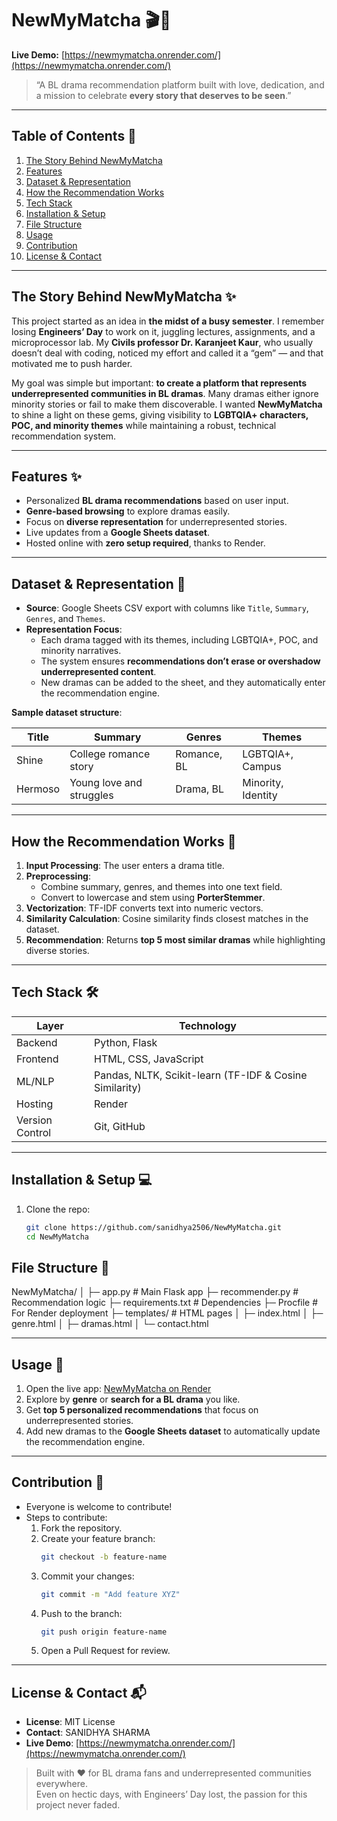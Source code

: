 # NewMyMatcha 🎬💖  

**Live Demo:** [https://newmymatcha.onrender.com/](https://newmymatcha.onrender.com/)  

> “A BL drama recommendation platform built with love, dedication, and a mission to celebrate **every story that deserves to be seen**.”  

---

## Table of Contents 📑  

1. [The Story Behind NewMyMatcha](#the-story-behind-newmymatcha)  
2. [Features](#features)  
3. [Dataset & Representation](#dataset--representation)  
4. [How the Recommendation Works](#how-the-recommendation-works)  
5. [Tech Stack](#tech-stack)  
6. [Installation & Setup](#installation--setup)  
7. [File Structure](#file-structure)  
8. [Usage](#usage)  
9. [Contribution](#contribution)  
10. [License & Contact](#license--contact)  

---

## The Story Behind NewMyMatcha ✨  

This project started as an idea in **the midst of a busy semester**. I remember losing **Engineers’ Day** to work on it, juggling lectures, assignments, and a microprocessor lab. My **Civils professor Dr. Karanjeet Kaur**, who usually doesn’t deal with coding, noticed my effort and called it a “gem” — and that motivated me to push harder.  

My goal was simple but important: **to create a platform that represents underrepresented communities in BL dramas**. Many dramas either ignore minority stories or fail to make them discoverable. I wanted **NewMyMatcha** to shine a light on these gems, giving visibility to **LGBTQIA+ characters, POC, and minority themes** while maintaining a robust, technical recommendation system.  

---

## Features ✨  

- Personalized **BL drama recommendations** based on user input.  
- **Genre-based browsing** to explore dramas easily.  
- Focus on **diverse representation** for underrepresented stories.  
- Live updates from a **Google Sheets dataset**.  
- Hosted online with **zero setup required**, thanks to Render.  

---

## Dataset & Representation 🌈  

- **Source**: Google Sheets CSV export with columns like `Title`, `Summary`, `Genres`, and `Themes`.  
- **Representation Focus**:  
  - Each drama tagged with its themes, including LGBTQIA+, POC, and minority narratives.  
  - The system ensures **recommendations don’t erase or overshadow underrepresented content**.  
  - New dramas can be added to the sheet, and they automatically enter the recommendation engine.  

**Sample dataset structure**:

| Title             | Summary                 | Genres        | Themes               |
|------------------|------------------------|--------------|--------------------|
| Shine             | College romance story   | Romance, BL  | LGBTQIA+, Campus   |
| Hermoso           | Young love and struggles| Drama, BL    | Minority, Identity |

---

## How the Recommendation Works 🤖  

1. **Input Processing**: The user enters a drama title.  
2. **Preprocessing**:  
   - Combine summary, genres, and themes into one text field.  
   - Convert to lowercase and stem using **PorterStemmer**.  
3. **Vectorization**: TF-IDF converts text into numeric vectors.  
4. **Similarity Calculation**: Cosine similarity finds closest matches in the dataset.  
5. **Recommendation**: Returns **top 5 most similar dramas** while highlighting diverse stories.  

---

## Tech Stack 🛠️  

| Layer | Technology |
|-------|------------|
| Backend | Python, Flask |
| Frontend | HTML, CSS, JavaScript |
| ML/NLP | Pandas, NLTK, Scikit-learn (TF-IDF & Cosine Similarity) |
| Hosting | Render |
| Version Control | Git, GitHub |

---

## Installation & Setup 💻  

1. Clone the repo:  
   ```bash
   git clone https://github.com/sanidhya2506/NewMyMatcha.git
   cd NewMyMatcha

## File Structure 📂

NewMyMatcha/
│
├─ app.py               # Main Flask app
├─ recommender.py       # Recommendation logic
├─ requirements.txt     # Dependencies
├─ Procfile             # For Render deployment
├─ templates/           # HTML pages
│   ├─ index.html
│   ├─ genre.html
│   ├─ dramas.html
│   └─ contact.html


---

## Usage 🚀

1. Open the live app: [NewMyMatcha on Render](https://newmymatcha.onrender.com/)  
2. Explore by **genre** or **search for a BL drama** you like.  
3. Get **top 5 personalized recommendations** that focus on underrepresented stories.  
4. Add new dramas to the **Google Sheets dataset** to automatically update the recommendation engine.

---

## Contribution 🤝

- Everyone is welcome to contribute!  
- Steps to contribute:
  1. Fork the repository.  
  2. Create your feature branch:  
     ```bash
     git checkout -b feature-name
     ```  
  3. Commit your changes:  
     ```bash
     git commit -m "Add feature XYZ"
     ```  
  4. Push to the branch:  
     ```bash
     git push origin feature-name
     ```  
  5. Open a Pull Request for review.  

---

## License & Contact 📬

- **License**: MIT License  
- **Contact**: SANIDHYA SHARMA
- **Live Demo**: [https://newmymatcha.onrender.com/](https://newmymatcha.onrender.com/)  

> Built with ❤️ for BL drama fans and underrepresented communities everywhere.  
> Even on hectic days, with Engineers’ Day lost, the passion for this project never faded.
